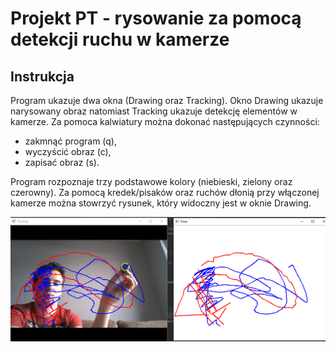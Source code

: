 # Projekt PT - rysowanie za pomocą detekcji ruchu w kamerze

## Instrukcja

Program ukazuje dwa okna (Drawing oraz Tracking). Okno Drawing ukazuje narysowany obraz natomiast Tracking ukazuje detekcję elementów w kamerze.
Za pomoca kalwiatury można dokonać następujących czynności:
- zakmnąć program (q),
- wyczyścić obraz (c),
- zapisać obraz (s).

Program rozpoznaje trzy podstawowe kolory (niebieski, zielony oraz czerowny). Za pomocą kredek/pisaków oraz ruchów dłonią przy włączonej kamerze można stowrzyć rysunek, który widoczny jest w oknie Drawing.

![alt text](pt.png)
